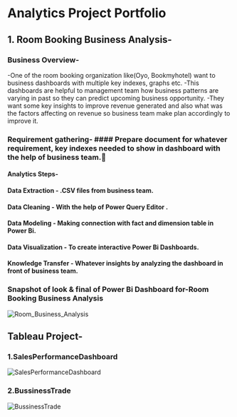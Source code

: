 # Analytics Project Portfolio

## 1. Room Booking Business Analysis-

### Business Overview- 
-One of the room booking organization like(Oyo, Bookmyhotel) want to business dashboards with multiple key indexes, graphs etc. 
-This dashboards are helpful to management team how business patterns are varying in past so they can predict upcoming business opportunity.
-They want some key insights to improve revenue generated and also  what was the factors affecting on revenue so business team make plan accordingly to improve it. 

### Requirement gathering- #### Prepare document for whatever requirement, key indexes needed to show in dashboard with the help of business team.
#### Analytics Steps-
#### Data Extraction       -  .CSV files from business team.
#### Data Cleaning         -  With the help of Power Query Editor .
#### Data Modeling         -  Making connection with fact and dimension table in  Power Bi.
#### Data Visualization    -  To create interactive  Power Bi Dashboards.
#### Knowledge Transfer    -  Whatever insights by analyzing the dashboard in front of business team.

### Snapshot of look & final of Power Bi Dashboard for-Room Booking Business Analysis

![Room_Business_Analysis](https://github.com/SourabhVathare6175/Sourabh_Analytics_Portfolio/assets/129382113/dc0ce4cb-39bd-4065-8737-48134aa3a2bb)


## Tableau Project-

### 1.SalesPerformanceDashboard

![SalesPerformanceDashboard](https://github.com/SourabhVathare6175/Sourabh_Analytics_Portfolio/assets/129382113/8db10c3f-966b-41f2-936d-ecc51aaca5a4)

### 2.BussinessTrade

![BussinessTrade](https://github.com/SourabhVathare6175/Sourabh_Analytics_Portfolio/assets/129382113/1197c955-c2c5-4841-89b2-e2fe9e791e40)
